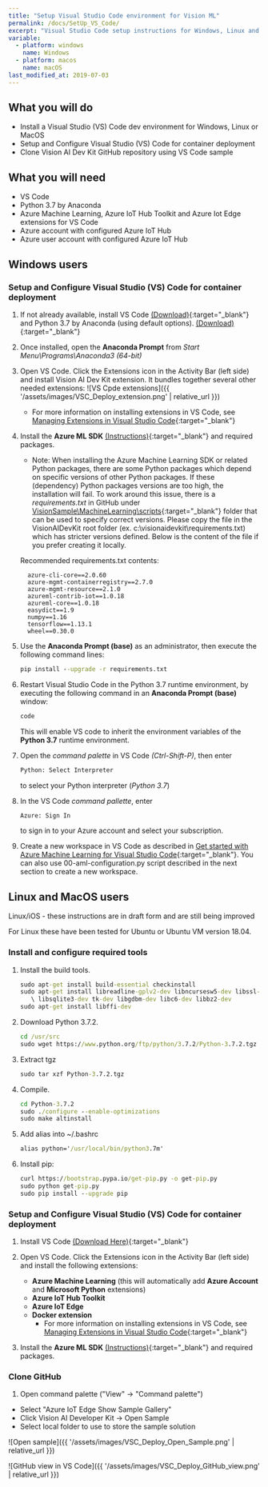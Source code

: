 ```yaml
---
title: "Setup Visual Studio Code environment for Vision ML"
permalink: /docs/SetUp_VS_Code/
excerpt: "Visual Studio Code setup instructions for Windows, Linux and MacOS"
variable:
  - platform: windows
    name: Windows
  - platform: macos
    name: macOS
last_modified_at: 2019-07-03
---
```


## What you will do

* Install a Visual Studio (VS) Code dev environment for Windows, Linux or MacOS
* Setup and Configure Visual Studio (VS) Code for container deployment
* Clone Vision AI Dev Kit GitHub repository using VS Code sample

## What you will need

* VS Code
* Python 3.7 by Anaconda
* Azure Machine Learning, Azure IoT Hub Toolkit and Azure Iot Edge extensions for VS Code
* Azure account with configured Azure IoT Hub
* Azure user account with configured Azure IoT Hub

## Windows users

### Setup and Configure Visual Studio (VS) Code for container deployment

1. If not already available, install VS Code [(Download)](https://code.visualstudio.com/){:target="_blank"} and Python 3.7 by Anaconda (using default options). [(Download)](https://www.anaconda.com/download){:target="_blank"}

2. Once installed, open the **Anaconda Prompt** from *Start Menu\Programs\Anaconda3 (64-bit)*

3. Open VS Code. Click the Extensions icon in the Activity Bar (left side) and install Vision AI Dev Kit extension. It bundles together several other needed extensions:
    ![VS Cpde extensions]({{ '/assets/images/VSC_Deploy_extension.png' | relative_url }})

   * For more information on installing extensions in VS Code, see [Managing Extensions in Visual Studio Code](https://code.visualstudio.com/docs/editor/extension-gallery){:target="_blank"}

4. Install the **Azure ML SDK** [(Instructions)](https://docs.microsoft.com/en-us/python/api/overview/azure/ml/install?view=azure-ml-py){:target="_blank"} and required packages.

    * Note: When installing the Azure Machine Learning SDK or related Python packages, there are some Python packages which depend on specific versions of other Python packages. If these (dependency) Python packages versions are too high, the installation will fail. To work around this issue, there is a *requirements.txt* in GitHub under [VisionSample\MachineLearning\scripts](https://github.com/Microsoft/vision-ai-developer-kit/tree/master/samples/research/VisionSample/MachineLearning/scripts){:target="_blank"} folder that can be used to specify correct versions. Please copy the file in the VisionAIDevKit root folder (ex. c:\visionaidevkit\requirements.txt) which has stricter versions defined. Below is the content of the file if you prefer creating it locally.

    Recommended requirements.txt contents:

    ```terminal
      azure-cli-core==2.0.60
      azure-mgmt-containerregistry==2.7.0
      azure-mgmt-resource==2.1.0
      azureml-contrib-iot==1.0.18
      azureml-core==1.0.18
      easydict==1.9
      numpy==1.16
      tensorflow==1.13.1
      wheel==0.30.0
     ```

5. Use the **Anaconda Prompt (base)** as an administrator, then execute the following command lines:

    ```cmd
    pip install --upgrade -r requirements.txt
    ```

6. Restart Visual Studio Code in the Python 3.7 runtime environment, by executing the following command in an **Anaconda Prompt (base)** window:

    ```cmd
    code
    ```

      This will enable VS code to inherit the environment variables of the **Python 3.7** runtime environment.
7. Open the *command palette* in VS Code *(Ctrl-Shift-P)*, then enter

    ```cmd
    Python: Select Interpreter
    ```

    to select your Python interpreter (*Python 3.7*)
8. In the VS Code *command pallette*, enter

    ```cmd
    Azure: Sign In
    ```

    to sign in to your Azure account and select your subscription.

9. Create a new workspace in VS Code as described in [Get started with Azure Machine Learning for Visual Studio Code](https://docs.microsoft.com/en-us/azure/machine-learning/service/how-to-vscode-tools){:target="_blank"}. You can also use 00-aml-configuration.py script described in the next section to create a new workspace.

## Linux and MacOS users

Linux/iOS - these instructions are in draft form and are still being improved

For Linux these have been tested for Ubuntu or Ubuntu VM version 18.04.

### Install and configure required tools

   1. Install the build tools.

      ```cmd
      sudo apt-get install build-essential checkinstall
      sudo apt-get install libreadline-gplv2-dev libncursesw5-dev libssl-dev
         \ libsqlite3-dev tk-dev libgdbm-dev libc6-dev libbz2-dev
      sudo apt-get install libffi-dev
      ```

   2. Download Python 3.7.2.

      ```cmd
      cd /usr/src
      sudo wget https://www.python.org/ftp/python/3.7.2/Python-3.7.2.tgz
      ```

   3. Extract tgz

      ```cmd
      sudo tar xzf Python-3.7.2.tgz
      ```

   4. Compile.

      ```cmd
      cd Python-3.7.2
      sudo ./configure --enable-optimizations
      sudo make altinstall
      ```

   5. Add alias into ~/.bashrc

      ```cmd
      alias python='/usr/local/bin/python3.7m'
      ```

   6. Install pip:

       ```cmd
       curl https://bootstrap.pypa.io/get-pip.py -o get-pip.py
       sudo python get-pip.py
       sudo pip install --upgrade pip
       ```

### Setup and Configure Visual Studio (VS) Code for container deployment

1. Install VS Code [(Download Here)](https://code.visualstudio.com/){:target="_blank"}

2. Open VS Code. Click the Extensions icon in the Activity Bar (left side) and install the following extensions:
    * **Azure Machine Learning** (this will automatically add **Azure Account** and **Microsoft Python** extensions)
    * **Azure IoT Hub Toolkit**
    * **Azure IoT Edge**
    * **Docker extension**
      * For more information on installing extensions in VS Code, see [Managing Extensions in Visual Studio Code](https://code.visualstudio.com/docs/editor/extension-gallery){:target="_blank"}

3. Install the **Azure ML SDK** [(Instructions)](https://docs.microsoft.com/en-us/python/api/overview/azure/ml/install?view=azure-ml-py){:target="_blank"} and required packages.

### Clone GitHub

1.	Open command palette ("View" -> "Command palette")
   - Select "Azure IoT Edge Show Sample Gallery"
   - Click Vision AI Developer Kit -> Open Sample
   - Select local folder to use to store the sample solution

 ![Open sample]({{ '/assets/images/VSC_Deploy_Open_Sample.png' | relative_url }})

 ![GitHub view in VS Code]({{ '/assets/images/VSC_Deploy_GitHub_view.png' | relative_url }})